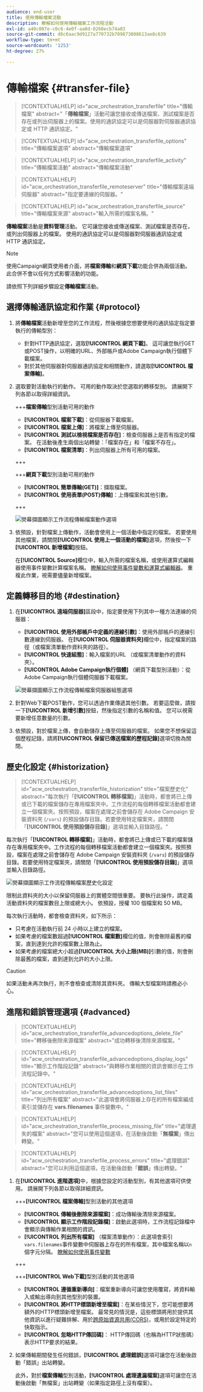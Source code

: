 ```yaml
---
audience: end-user
title: 使用傳輸檔案活動
description: 瞭解如何使用傳輸檔案工作流程活動
exl-id: a40c007e-c0c6-4e0f-aa0d-0260ecb74a03
source-git-commit: d6c6aac9d9127a770732b709873008613ae8c639
workflow-type: tm+mt
source-wordcount: '1253'
ht-degree: 27%

---
```


# 傳輸檔案 {#transfer-file}

>[!CONTEXTUALHELP]
>id="acw_orchestration_transferfile"
>title="傳輸檔案"
>abstract="「**傳輸檔案**」活動可讓您接收或傳送檔案、測試檔案是否存在或列出伺服器上的檔案。使用的通訊協定可以是伺服器對伺服器通訊協定或 HTTP 通訊協定。"

>[!CONTEXTUALHELP]
>id="acw_orchestration_transferfile_options"
>title="傳輸檔案選項"
>abstract="傳輸檔案選項"

>[!CONTEXTUALHELP]
>id="acw_orchestration_transferfile_activity"
>title="傳輸檔案活動"
>abstract="傳輸檔案活動"

>[!CONTEXTUALHELP]
>id="acw_orchestration_transferfile_remoteserver"
>title="傳輸檔案遠端伺服器"
>abstract="指定要連線的伺服器。"

>[!CONTEXTUALHELP]
>id="acw_orchestration_transferfile_source"
>title="傳輸檔案來源"
>abstract="輸入所需的檔案名稱。"

**傳輸檔案**&#x200B;活動是&#x200B;**資料管理**&#x200B;活動。 它可讓您接收或傳送檔案、測試檔案是否存在，或列出伺服器上的檔案。 使用的通訊協定可以是伺服器對伺服器通訊協定或 HTTP 通訊協定。

>[!NOTE]
>
>使用Campaign網頁使用者介面，將&#x200B;**檔案傳輸**&#x200B;和&#x200B;**網頁下載**&#x200B;功能合併為兩個活動。 此合併不會以任何方式影響活動的功能。

請依照下列詳細步驟設定&#x200B;**傳輸檔案**&#x200B;活動。

## 選擇傳輸通訊協定和作業 {#protocol}

1. 將&#x200B;**傳輸檔案**&#x200B;活動新增至您的工作流程，然後根據您想要使用的通訊協定指定要執行的傳輸型別：

   * 針對HTTP通訊協定，選取&#x200B;**[!UICONTROL 網頁下載]**。 這可讓您執行GET或POST操作，以明確的URL、外部帳戶或Adobe Campaign執行個體下載檔案。
   * 對於其他伺服器對伺服器通訊協定和相關動作，請選取&#x200B;**[!UICONTROL 檔案傳輸]**。

1. 選取要對活動執行的動作。 可用的動作取決於您選取的轉移型別。 請展開下列各節以取得詳細資訊。

   +++**檔案傳輸**&#x200B;型別活動可用的動作

   * **[!UICONTROL 檔案下載]**：從伺服器下載檔案。
   * **[!UICONTROL 檔案上傳]**：將檔案上傳至伺服器。
   * **[!UICONTROL 測試以檢視檔案是否存在]**：檢查伺服器上是否有指定的檔案。 在活動後產生兩個出站轉變：「檔案存在」和「檔案不存在」。
   * **[!UICONTROL 檔案清單]**：列出伺服器上所有可用的檔案。

   +++

   +++**網頁下載**&#x200B;型別活動可用的動作

   * **[!UICONTROL 簡單傳輸(GET)]**：擷取檔案。
   * **[!UICONTROL 使用表單(POST)傳輸]**：上傳檔案和其他引數。

   +++

   ![熒幕擷圖顯示工作流程傳輸檔案動作選項](../assets/workflow-transfer-file-action.png)

1. 依預設，針對檔案上傳動作，活動會使用上一個活動中指定的檔案。 若要使用其他檔案，請關閉&#x200B;**[!UICONTROL 使用上一個活動的檔案]**&#x200B;選項，然後按一下&#x200B;**[!UICONTROL 新增檔案]**&#x200B;按鈕。

   在&#x200B;**[!UICONTROL Source]**&#x200B;欄位中，輸入所需的檔案名稱，或使用運算式編輯器使用事件變數計算檔案名稱。 [瞭解如何使用事件變數和運算式編輯器](../event-variables.md)。 重複此作業，視需要儘量新增檔案。

## 定義轉移目的地 {#destination}

1. 在&#x200B;**[!UICONTROL 遠端伺服器]**&#x200B;區段中，指定要使用下列其中一種方法連線的伺服器：

   * **[!UICONTROL 使用外部帳戶中定義的連線引數]**：使用外部帳戶的連線引數連線到伺服器。 在&#x200B;**[!UICONTROL 伺服器資料夾]**&#x200B;欄位中，指定檔案的路徑（或檔案清單動作資料夾的路徑）。
   * **[!UICONTROL 快速組態]**：輸入檔案的URL （或檔案清單動作的資料夾）。
   * **[!UICONTROL Adobe Campaign執行個體]** （網頁下載型別活動）：從Adobe Campaign執行個體伺服器下載檔案。

   ![熒幕擷圖顯示工作流程傳輸檔案伺服器組態選項](../assets/workflow-transfer-file-server.png)

1. 針對Web下載POST動作，您可以透過作業傳遞其他引數。 若要這麼做，請按一下&#x200B;**[!UICONTROL 新增引數]**&#x200B;按鈕，然後指定引數的名稱和值。 您可以視需要新增任意數量的引數。

1. 依預設，對於檔案上傳，會自動儲存上傳至伺服器的檔案。 如果您不想保留這個歷程記錄，請將&#x200B;**[!UICONTROL 保留已傳送檔案的歷程記錄]**&#x200B;選項切換為關閉。

## 歷史化設定 {#historization}

>[!CONTEXTUALHELP]
>id="acw_orchestration_transferfile_historization"
>title="檔案歷史化"
>abstract="每次執行「**[!UICONTROL 轉移檔案]**」活動時，都會將已上傳或已下載的檔案儲存在專用檔案夾中。工作流程的每個轉移檔案活動都會建立一個檔案夾。按照預設，檔案在處理之前會儲存在 Adobe Campaign 安裝資料夾 (`/vars`) 的預設儲存目錄。若要使用特定檔案夾，請關閉「**[!UICONTROL 使用預設儲存目錄]**」選項並輸入目錄路徑。"

每次執行「**[!UICONTROL 轉移檔案]**」活動時，都會將已上傳或已下載的檔案儲存在專用檔案夾中。工作流程的每個轉移檔案活動都會建立一個檔案夾。按照預設，檔案在處理之前會儲存在 Adobe Campaign 安裝資料夾 (`/vars`) 的預設儲存目錄。若要使用特定檔案夾，請關閉「**[!UICONTROL 使用預設儲存目錄]**」選項並輸入目錄路徑。

![熒幕擷圖顯示工作流程傳輸檔案歷史化設定](../assets/workflow-transfer-file-historization.png)

限制此資料夾的大小以保留伺服器上的實體空間很重要。 要執行此操作，請定義活動資料夾的檔案數目上限或總大小。 依預設，授權 100 個檔案和 50 MB。

每次執行活動時，都會檢查資料夾，如下所示：

* 只考慮在活動執行前 24 小時以上建立的檔案。
* 如果考慮的檔案數超過&#x200B;**[!UICONTROL 檔案數]**&#x200B;欄位的值，則會刪除最舊的檔案，直到達到允許的檔案數上限為止。
* 如果考慮的檔案總大小超過&#x200B;**[!UICONTROL 大小上限(MB)]**&#x200B;引數的值，則會刪除最舊的檔案，直到達到允許的大小上限。

>[!CAUTION]
>
>如果活動未再次執行，則不會檢查或清除其資料夾。 傳輸大型檔案時請務必小心。

## 進階和錯誤管理選項 {#advanced}

>[!CONTEXTUALHELP]
>id="acw_orchestration_transferfile_advancedoptions_delete_file"
>title="轉移後刪除來源檔案"
>abstract="成功轉移後清除來源檔案。"

>[!CONTEXTUALHELP]
>id="acw_orchestration_transferfile_advancedoptions_display_logs"
>title="顯示工作階段記錄"
>abstract="與轉移作業相關的資訊會顯示在工作流程記錄中。"

>[!CONTEXTUALHELP]
>id="acw_orchestration_transferfile_advancedoptions_list_files"
>title="列出所有檔案"
>abstract="此選項會將伺服器上存在的所有檔案編成索引並儲存在 **vars.filenames** 事件變數中。"

>[!CONTEXTUALHELP]
>id="acw_orchestration_transferfile_process_missing_file"
>title="處理遺失的檔案"
>abstract="您可以使用這個選項，在活動後啟動「**無檔案**」傳出轉變。"

>[!CONTEXTUALHELP]
>id="acw_orchestration_transferfile_process_errors"
>title="處理錯誤"
>abstract="您可以利用這個選項，在活動後啟動「**錯誤**」傳出轉變。"

1. 在&#x200B;**[!UICONTROL 進階選項]**&#x200B;中，根據您設定的活動型別，有其他選項可供使用。 請展開下列各節以取得詳細資訊。

   +++**[!UICONTROL 檔案傳輸]**&#x200B;型別活動的其他選項

   * **[!UICONTROL 傳輸後刪除來源檔案]**：成功傳輸後清除來源檔案。
   * **[!UICONTROL 顯示工作階段記錄檔]**：啟動此選項時，工作流程記錄檔中會顯示與傳輸作業相關的資訊。
   * **[!UICONTROL 列出所有檔案]** （檔案清單動作）：此選項會索引`vars.filenames`事件變數中伺服器上存在的所有檔案，其中檔案名稱以`n`個字元分隔。 [瞭解如何使用事件變數](../event-variables.md)

   +++

   +++**[!UICONTROL Web下載]**&#x200B;型別活動的其他選項

   * **[!UICONTROL 遵循重新導向]**：檔案重新導向可讓您使用覆寫，將資料輸入或輸出導向到其他型別的裝置。
   * **[!UICONTROL 將HTTP標頭新增至檔案]**：在某些情況下，您可能想要將額外的HTTP標頭新增至檔案。 最常見的情況是，這些標頭將用於提供其他資訊以進行疑難排解、用於[跨原始資源共用(CORS)](https://developer.mozilla.org/docs/Web/HTTP/CORS)，或用於設定特定的快取指示。
   * **[!UICONTROL 忽略HTTP傳回碼]**： HTTP傳回碼（也稱為HTTP狀態碼）表示HTTP要求的結果。

1. 如果傳輸期間發生任何錯誤，**[!UICONTROL 處理錯誤]**&#x200B;選項可讓您在活動後啟動「錯誤」出站轉變。

   此外，對於&#x200B;**檔案傳輸**&#x200B;型別活動，**[!UICONTROL 處理遺漏檔案]**&#x200B;選項可讓您在活動後啟動「無檔案」出站轉變（如果指定路徑上沒有檔案）。